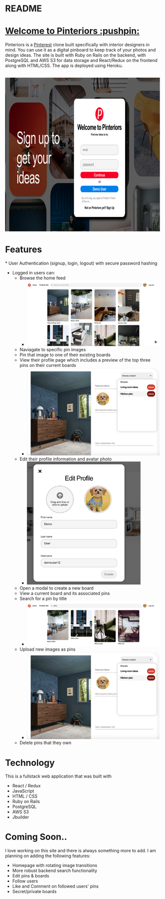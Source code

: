 # README

<h1><a href='https://pinteriors.herokuapp.com/#/' target='_blank'>Welcome to Pinteriors :pushpin:</a></h1>
Pinteriors is a <a href='https://www.pinterest.com' target='_blank'>Pinterest</a> clone built specifically with interior designers in mind. You can use it as a digital pinboard to keep track of your photos and design ideas. The site is built with Ruby on Rails on the backend, with PostgreSQL and AWS S3 for data storage and React/Redux on the frontend along with HTML/CSS. The app is deployed using Heroku.  
<br></br>
<p align='center'>
  <img src='./app/assets/images/pinteriors.png' height='500'>
</p>
<h1>Features</h1>
* User Authentication (signup, login, logout) with secure password hashing

* Logged in users can:
    * Browse the home feed
      * <img src='./app/assets/images/home_feed2.png'/>
    * Naviagate to specific pin images
    * Pin that image to one of their existing boards 
    * View their profile page which includes a preview of the top three pins on their current boards
      * <img src='./app/assets/images/create_pin3.png'/>
    * Edit their profile information and avatar photo
      * <img src='./app/assets/images/profile_edit.png' height='400' />
    * Open a modal to create a new board 
    * View a current board and its associated pins
    * Search for a pin by title
      * <img src='./app/assets/images/search_bar.png'/>
    * Upload new images as pins
      * <img src='./app/assets/images/create_pin3.png'/>
    * Delete pins that they own


<h1>Technology</h1>
This is a fullstack web application that was built with 

* React / Redux
* JavaScript
* HTML / CSS
* Ruby on Rails
* PostgreSQL
* AWS S3
* Jbuilder

<h1>Coming Soon..</h1>

I love working on this site and there is always something more to add. I am planning on adding the following features: 

* Homepage with rotating image transitions
* More robust backend search functionality
* Edit pins & boards
* Follow users
* Like and Comment on followed users' pins
* Secret/private boards








